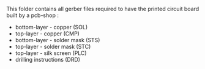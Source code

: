 This folder contains all gerber files required to have the printed circuit board built by a pcb-shop :
 - bottom-layer - copper (SOL)
 - top-layer - copper (CMP)
 - bottom-layer - solder mask (STS)
 - top-layer - solder mask (STC)
 - top-layer - silk screen (PLC)
 - drilling instructions (DRD)

